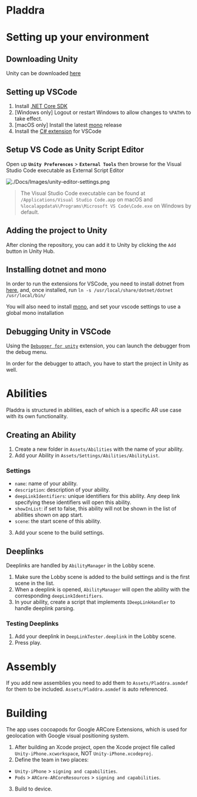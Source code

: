 # Pladdra

# Setting up your environment 

## Downloading Unity

Unity can be downloaded [here](https://store.unity.com/download)

## Setting up VSCode

1. Install [.NET Core SDK](https://dotnet.microsoft.com/download)
2. [Windows only] Logout or restart Windows to allow changes to `%PATH%` to take effect.
3. [macOS only] Install the latest [mono](https://www.mono-project.com/download/stable/) release
4. Install the [C# extension](https://marketplace.visualstudio.com/items?itemName=ms-dotnettools.csharp) for VSCode

## Setup VS Code as Unity Script Editor

Open up **`Unity Preferences`** > **`External Tools`** then browse for the Visual Studio Code executable as External Script Editor

![./Docs/Images/unity-editor-settings.png](./Docs/Images/unity-editor-settings.png)

> The Visual Studio Code executable can be found at `/Applications/Visual Studio Code.app` on macOS and `%localappdata%\Programs\Microsoft VS Code\Code.exe` on Windows by default.

## Adding the project to Unity

After cloning the repository, you can add it to Unity by clicking the `Add` button in Unity Hub.

## Installing dotnet and mono

In order to run the extensions for VSCode, you need to install dotnet from [here](https://dotnet.microsoft.com/download), and, once installed, run `ln -s /usr/local/share/dotnet/dotnet /usr/local/bin/`

You will also need to install [mono](https://www.mono-project.com/download/stable/#download-mac), and set your vscode settings to use a global mono installation

## Debugging Unity in VSCode

Using the [`Debugger for unity`](https://marketplace.visualstudio.com/items?itemName=Unity.unity-debug) extension, you can launch the debugger from the debug menu.

In order for the debugger to attach, you have to start the project in Unity as well.

# Abilities

Pladdra is structured in abilities, each of which is a specific AR use case with its own functionality.

## Creating an Ability

1.  Create a new folder in `Assets/Abilities` with the name of your ability.
2.  Add your Ability in `Assets/Settings/Abilities/AbilityList`.

### Settings

-   `name`: name of your ability.
-   `description`: description of your ability.
-   `deepLinkIdentifiers`: unique identifiers for this ability. Any deep link specifying these identifiers will open this ability.
-   `showInList`: if set to false, this ability will not be shown in the list of abilities shown on app start.
-   `scene`: the start scene of this ability.

3.  Add your scene to the build settings.

## Deeplinks

Deeplinks are handled by `AbilityManager` in the Lobby scene.

1.  Make sure the Lobby scene is added to the build settings and is the first scene in the list.
2.  When a deeplink is opened, `AbilityManager` will open the ability with the corresponding `deepLinkIdentifiers`.
3.  In your ability, create a script that implements `IDeepLinkHandler` to handle deeplink parsing.

### Testing Deeplinks

1.  Add your deeplink in `DeepLinkTester.deeplink` in the Lobby scene.
2.  Press play.

# Assembly

If you add new assemblies you need to add them to `Assets/Pladdra.asmdef` for them to be included.
`Assets/Pladdra.asmdef` is auto referenced.

# Building

The app uses cocoapods for Google ARCore Extensions, which is used for geolocation with Google visual positioning system.

1.  After building an Xcode project, open the Xcode project file called `Unity-iPhone.xcworkspace`, NOT `Unity-iPhone.xcodeproj`.
2.  Define the team in two places:

-   `Unity-iPhone` > `signing and capabilities`.
-   `Pods` > `ARCore-ARCoreResources` > `signing and capabilities`.

3.  Build to device.